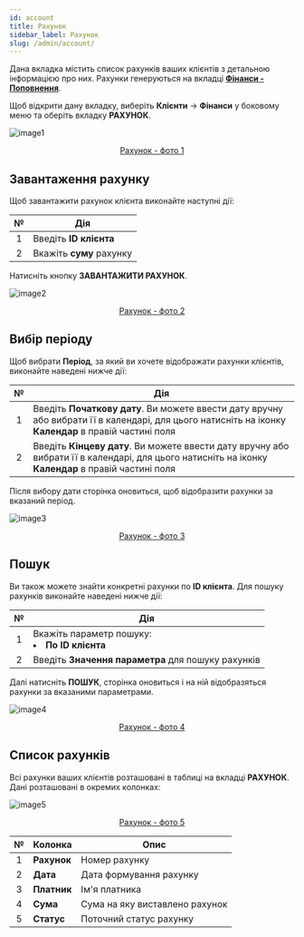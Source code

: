 ```yaml
---
id: account
title: Рахунок
sidebar_label: Рахунок
slug: /admin/account/
---
```


Дана вкладка містить список рахунків ваших клієнтів з детальною інформацією про них. Рахунки генеруються на вкладці [**Фінанси - Поповнення**](../../client/finances/payments.md).

Щоб відкрити дану вкладку, виберіть **Клієнти** → **Фінанси** у боковому меню та оберіть вкладку **РАХУНОК**.

![image1](/img/ru/admin_finances_account/image1.png "Рахунок") <center><u>Рахунок - фото 1</u></center>

## Завантаження рахунку

Щоб завантажити рахунок клієнта виконайте наступні дії:

|  №  | Дія |
| :-: | --- |
| 1 | Введіть **ID клієнта** |
| 2 | Вкажіть **суму** рахунку  |

Натисніть кнопку **ЗАВАНТАЖИТИ РАХУНОК**.

![image2](/img/ru/admin_finances_account/image2.png "Рахунок") <center><u>Рахунок - фото 2</u></center>

## Вибір періоду

Щоб вибрати **Період**, за який ви хочете відображати рахунки клієнтів, виконайте наведені нижче дії:

|  №  | Дія |
| :-: | --- |
| 1 | Введіть **Початкову дату**. Ви можете ввести дату вручну або вибрати її в календарі, для цього натисніть на іконку **Календар** в правій частині поля |
| 2 | Введіть **Кінцеву дату**. Ви можете ввести дату вручну або вибрати її в календарі, для цього натисніть на іконку **Календар** в правій частині поля |

Після вибору дати сторінка оновиться, щоб відобразити рахунки за вказаний період.

![image3](/img/ru/admin_finances_account/image3.png "Рахунок") <center><u>Рахунок - фото 3</u></center>

## Пошук

Ви також можете знайти конкретні рахунки по **ID клієнта**. Для пошуку рахунків виконайте наведені нижче дії:

|  №  | Дія |
| :-: | --- |
| 1 | Вкажіть параметр пошуку: <li>**По ID клієнта**</li> |
| 2 | Введіть **Значення параметра** для пошуку рахунків |

Далі натисніть **ПОШУК**, сторінка оновиться і на ній відобразяться рахунки за вказаними параметрами.

![image4](/img/ru/admin_finances_account/image4.png "Рахунок") <center><u>Рахунок - фото 4</u></center>

## Список рахунків

Всі рахунки ваших клієнтів розташовані в таблиці на вкладці **РАХУНОК**. Дані розташовані в окремих колонках:

![image5](/img/ru/admin_finances_account/image5.png "Рахунок") <center><u>Рахунок - фото 5</u></center>

|  №  | Колонка | Опис |
| :-: | ------- | ---- |
| 1 | **Рахунок** | Номер рахунку |
| 2 | **Дата** | Дата формування рахунку |
| 3 | **Платник** | Ім'я платника |
| 4 | **Сума** | Сума на яку виставлено рахунок |
| 5 | **Статус** | Поточний статус рахунку |
